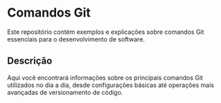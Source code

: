 # Comandos Git

Este repositório contém exemplos e explicações sobre comandos Git essenciais para o desenvolvimento de software.

## Descrição

Aqui você encontrará informações sobre os principais comandos Git utilizados no dia a dia, desde configurações básicas até operações mais avançadas de versionamento de código.